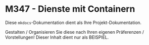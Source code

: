 # M347 - Dienste mit Containern

Diese `mkdocs`-Dokumentation dient als Ihre Projekt-Dokumentation.

Gestalten / Organisieren Sie diese nach Ihren eigenen Präferenzen / Vorstellungen!
Dieser Inhalt dient nur als BEISPIEL.